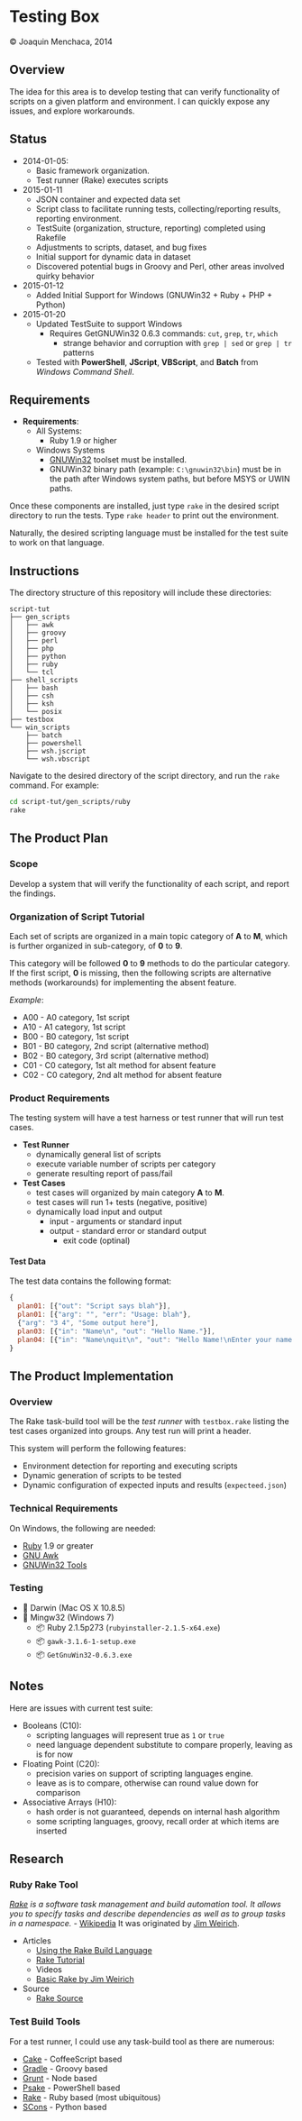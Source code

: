 # Testing Box

© Joaquin Menchaca, 2014

## Overview

The idea for this area is to develop testing that can verify functionality of scripts on a given platform and environment. I can quickly expose any issues, and explore workarounds.

## Status

* 2014-01-05:
   * Basic framework organization.
   * Test runner (Rake) executes scripts
* 2015-01-11
   * JSON container and expected data set
   * Script class to facilitate running tests, collecting/reporting results, reporting environment.
   * TestSuite (organization, structure, reporting) completed using Rakefile
   * Adjustments to scripts, dataset, and bug fixes
   * Initial support for dynamic data in dataset
   * Discovered potential bugs in Groovy and Perl, other areas involved quirky behavior
* 2015-01-12
   * Added Initial Support for Windows (GNUWin32 + Ruby + PHP + Python)
* 2015-01-20
   * Updated TestSuite to support Windows
     * Requires GetGNUWin32 0.6.3 commands: `cut`, `grep`, `tr`, `which`
       * strange behavior and corruption with `grep | sed` or `grep | tr` patterns
   * Tested with **PowerShell**, **JScript**, **VBScript**, and **Batch** from *Windows Command Shell*.

## Requirements

* **Requirements**:
  * All Systems:
    * Ruby 1.9 or higher
  * Windows Systems
    * [GNUWin32](http://sourceforge.net/projects/getgnuwin32/files/) toolset must be installed.
    * GNUWin32 binary path (example: `C:\gnuwin32\bin`) must be in the path after Windows system paths, but before MSYS or UWIN paths.

Once these components are installed, just type `rake` in the desired script directory to run the tests. Type `rake header` to print out the environment.

Naturally, the desired scripting language must be installed for the test suite to work on that language.

## Instructions

The directory structure of this repository will include these directories:

```
script-tut
├── gen_scripts
│   ├── awk
│   ├── groovy
│   ├── perl
│   ├── php
│   ├── python
│   ├── ruby
│   └── tcl
├── shell_scripts
│   ├── bash
│   ├── csh
│   ├── ksh
│   └── posix
├── testbox
└── win_scripts
    ├── batch
    ├── powershell
    ├── wsh.jscript
    └── wsh.vbscript
```

Navigate to the desired directory of the script directory, and run the `rake` command.  For example:

```bash
cd script-tut/gen_scripts/ruby
rake
```

## The Product Plan

### Scope

Develop a system that will verify the functionality of each script, and report the findings.

### Organization of Script Tutorial

Each set of scripts are organized in a main topic category of **A** to **M**, which is further organized in sub-category, of **0** to **9**.

This category will be followed **0** to **9** methods to do the particular category.  If the first script, **0** is missing, then the following scripts are alternative methods (workarounds) for implementing the absent feature.

*Example*:

* A00 - A0 category, 1st script
* A10 - A1 category, 1st script
* B00 - B0 category, 1st script
* B01 - B0 category, 2nd script (alternative method)
* B02 - B0 category, 3rd script (alternative method)
* C01 - C0 category, 1st alt method for absent feature
* C02 - C0 category, 2nd alt method for absent feature

### Product Requirements

The testing system will have a test harness or test runner that will run test cases.

* **Test Runner**
  * dynamically general list of scripts
  * execute variable number of scripts per category
  * generate resulting report of pass/fail
* **Test Cases**
  * test cases will organized by main category **A** to **M**.
  * test cases will run 1+ tests (negative, positive)
  * dynamically load input and output
    * input - arguments or standard input
    * output - standard error or standard output
      * exit code (optinal)

#### Test Data

The test data contains the following format:

```JavaScript
{
  plan01: [{"out": "Script says blah"}],
  plan01: [{"arg": "", "err": "Usage: blah"},
  {"arg": "3 4", "Some output here"],
  plan03: [{"in": "Name\n", "out": "Hello Name."}],
  plan04: [{"in": "Name\nquit\n", "out": "Hello Name!\nEnter your name (quit to Exit): "}]
}
```

## The Product Implementation

### Overview

The Rake task-build tool will be the *test runner* with `testbox.rake` listing the test cases organized into groups.  Any test run will print a header.

This system will perform the following features:

 * Environment detection for reporting and executing scripts
 * Dynamic generation of scripts to be tested
 * Dynamic configuration of expected inputs and results (`expecteed.json`)

### Technical Requirements

On Windows, the following are needed:

 * [Ruby](http://rubyinstaller.org/) 1.9 or greater
 * [GNU Awk](http://www.gnu.org/software/gawk/)
 * [GNUWin32 Tools](http://gnuwin32.sourceforge.net/)

### Testing

* :dvd: Darwin (Mac OS X 10.8.5)
* :dvd: Mingw32 (Windows 7)
  * :package: Ruby 2.1.5p273 (`rubyinstaller-2.1.5-x64.exe`)
  * :package: `gawk-3.1.6-1-setup.exe`
  * :package: `GetGnuWin32-0.6.3.exe`

## Notes

Here are issues with current test suite:

* Booleans (C10):
   * scripting languages will represent true as `1` or `true`
   * need language dependent substitute to compare properly, leaving as is for now
* Floating Point (C20):
   * precision varies on support of scripting languages engine.
   * leave as is to compare, otherwise can round value down for comparison
* Associative Arrays (H10):
   * hash order is not guaranteed, depends on internal hash algorithm
   * some scripting languages, groovy, recall order at which items are inserted

## Research

### Ruby Rake Tool

*[Rake](https://github.com/ruby/rake) is a software task management and build automation tool. It allows you to specify tasks and describe dependencies as well as to group tasks in a namespace.* - [Wikipedia](http://en.wikipedia.org/wiki/Rake_%28software%29)  It was originated by [Jim Weirich](http://en.wikipedia.org/wiki/Jim_Weirich).


* Articles
   * [Using the Rake Build Language](http://martinfowler.com/articles/rake.html)
   * [Rake Tutorial](http://lukaszwrobel.pl/blog/rake-tutorial)
   * Videos
   * [Basic Rake by Jim Weirich](https://www.youtube.com/watch?v=AFPWDzHWjEY)
* Source
   * [Rake Source](https://github.com/ruby/rake)

### Test Build Tools

For a test runner, I could use any task-build tool as there are numerous:

* [Cake](http://coffeescript.org/documentation/docs/cake.html) - CoffeeScript based
* [Gradle](http://www.gradle.org/) - Groovy based
* [Grunt](http://gruntjs.com/) - Node based
* [Psake](https://github.com/psake/psake) - PowerShell based
* [Rake](https://github.com/ruby/rake) - Ruby based (most ubiquitous)
* [SCons](http://scons.org/) - Python based
